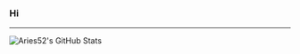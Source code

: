 ### Hi
---
<img align="left" alt="Aries52's GitHub Stats" src="https://github-readme-stats.vercel.app/api?username=Aries52&show_icons=true&hide_border=true" />
